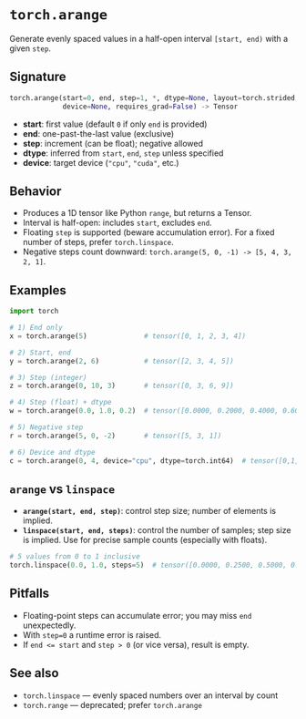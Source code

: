 # `torch.arange`

Generate evenly spaced values in a half-open interval `[start, end)` with a given `step`.

## Signature

```python
torch.arange(start=0, end, step=1, *, dtype=None, layout=torch.strided,
             device=None, requires_grad=False) -> Tensor
```

- **start**: first value (default `0` if only `end` is provided)
- **end**: one-past-the-last value (exclusive)
- **step**: increment (can be float); negative allowed
- **dtype**: inferred from `start`, `end`, `step` unless specified
- **device**: target device (`"cpu"`, `"cuda"`, etc.)

## Behavior

- Produces a 1D tensor like Python `range`, but returns a Tensor.
- Interval is half-open: includes `start`, excludes `end`.
- Floating `step` is supported (beware accumulation error). For a fixed number of steps, prefer `torch.linspace`.
- Negative steps count downward: `torch.arange(5, 0, -1) -> [5, 4, 3, 2, 1]`.

## Examples

```python
import torch

# 1) End only
x = torch.arange(5)              # tensor([0, 1, 2, 3, 4])

# 2) Start, end
y = torch.arange(2, 6)           # tensor([2, 3, 4, 5])

# 3) Step (integer)
z = torch.arange(0, 10, 3)       # tensor([0, 3, 6, 9])

# 4) Step (float) + dtype
w = torch.arange(0.0, 1.0, 0.2)  # tensor([0.0000, 0.2000, 0.4000, 0.6000, 0.8000])

# 5) Negative step
r = torch.arange(5, 0, -2)       # tensor([5, 3, 1])

# 6) Device and dtype
c = torch.arange(0, 4, device="cpu", dtype=torch.int64)  # tensor([0,1,2,3])
```

## `arange` vs `linspace`

- **`arange(start, end, step)`**: control step size; number of elements is implied.
- **`linspace(start, end, steps)`**: control the number of samples; step size is implied. Use for precise sample counts (especially with floats).

```python
# 5 values from 0 to 1 inclusive
torch.linspace(0.0, 1.0, steps=5)  # tensor([0.0000, 0.2500, 0.5000, 0.7500, 1.0000])
```

## Pitfalls

- Floating-point steps can accumulate error; you may miss `end` unexpectedly.
- With `step=0` a runtime error is raised.
- If `end <= start` and `step > 0` (or vice versa), result is empty.

## See also

- `torch.linspace` — evenly spaced numbers over an interval by count
- `torch.range` — deprecated; prefer `torch.arange`



